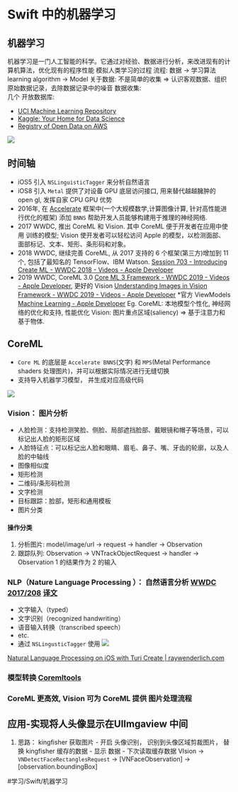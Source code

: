 # Swift 中的机器学习
## 机器学习
机器学习是一门人工智能的科学。它通过对经验、数据进行分析，来改进现有的计算机算法，优化现有的程序性能
模拟人类学习的过程
流程: 数据 -> 学习算法learning algorithm -> Model
关于数据: 不是简单的收集 => 认识客观数据、组织原始数据记录，去除数据记录中的噪音
数据收集:  
几个 开放数据库:
* [UCI Machine Learning Repository](http://archive.ics.uci.edu/ml/index.php)
* [Kaggle: Your Home for Data Science](https://www.kaggle.com)
* [Registry of Open Data on AWS](https://registry.opendata.aws)

![](Swift%20%E4%B8%AD%E7%9A%84%E6%9C%BA%E5%99%A8%E5%AD%A6%E4%B9%A0/IMG_0155.PNG)

## 时间轴
* iOS5 引入 `NSLinguisticTagger` 来分析自然语言
* iOS8  引入 `Metal` 提供了对设备 GPU 底层访问接口, 用来替代越越臃肿的 open gl, 发挥自家 CPU GPU 优势
* 2016年, 在 [Accelerate](https://developer.apple.com/documentation/accelerate) 框架中(一个大规模数学,计算图像计算, 针对高性能进行优化的框架) 添加 `BNNS` 帮助开发人员能够构建用于推理的神经网络.
* 2017 WWDC, 推出 CoreML 和 Vision. 其中 CoreML 便于开发者在应用中使用 训练的模型;  Vision 使开发者可以轻松访问 Apple 的模型，以检测面部、面部标记、文本、矩形、条形码和对象。
* 2018 WWDC, 继续完善 CoreML, 从 2017 支持的 6 个框架(第三方)增加到 11 个, 包括了最知名的 TensorFlow、IBM Watson. [Session 703 - Introducing Create ML - WWDC 2018 - Videos - Apple Developer](https://developer.apple.com/videos/play/wwdc2018/703/)
* 2019 WWDC,  CoreML 3.0 [Core ML 3 Framework - WWDC 2019 - Videos - Apple Developer](https://developer.apple.com/videos/play/wwdc2019/704/),  更好的 Vision [Understanding Images in Vision Framework - WWDC 2019 - Videos - Apple Developer](https://developer.apple.com/videos/play/wwdc2019/222/)
*官方 ViewModels [Machine Learning - Apple Developer](https://developer.apple.com/machine-learning/)
Eg. 
CoreML:  本地模型个性化, 神经网络的优化和支持, 性能优化
Vision: 图片重点区域(saliency) => 基于注意力和基于物体.  

##  CoreML
* `Core ML` 的底层是 `Accelerate BNNS`(文字) 和 `MPS`(Metal Performance shaders 处理图片)，并可以根据实际情况进行无缝切换
* 支持导入机器学习模型， 并生成对应高级代码

![](Swift%20%E4%B8%AD%E7%9A%84%E6%9C%BA%E5%99%A8%E5%AD%A6%E4%B9%A0/FullSizeRender.jpg)



### Vision： 图片分析
* 人脸检测：支持检测笑脸、侧脸、局部遮挡脸部、戴眼镜和帽子等场景，可以标记出人脸的矩形区域
* 人脸特征点：可以标记出人脸和眼睛、眉毛、鼻子、嘴、牙齿的轮廓，以及人脸的中轴线
* 图像相似度
* 矩形检测
* 二维码/条形码检测
* 文字检测
* 目标跟踪：脸部，矩形和通用模板
* 图片分类

#### 操作分类
1. 分析图片:  model/image/url -> request -> handler -> Observation
2. 跟踪队列: Observation -> VNTrackObjectRequest -> handler -> Observation
1 的结果作为 2 的输入


### NLP（Nature Language Processing ）： 自然语言分析  [WWDC 2017/208]( https://developer.apple.com/videos/play/wwdc2017/208/)  [译文](https://xiaozhuanlan.com/topic/1570264893)
* 文字输入（typed）
* 文字识别（recognized handwriting）
* 语音输入转换（transcribed speech）
* etc.
* 通过 `NSLingusticTagger` 使用
![](Swift%20%E4%B8%AD%E7%9A%84%E6%9C%BA%E5%99%A8%E5%AD%A6%E4%B9%A0/IMG_0154.PNG)

[Natural Language Processing on iOS with Turi Create | raywenderlich.com](https://www.raywenderlich.com/5213-natural-language-processing-on-ios-with-turi-create)

### 模型转换 [Coremltools](https://pypi.python.org/pypi/coremltools)


### CoreML 更高效, Vision 可为 CoreML 提供 图片处理流程
## 应用-实现将人头像显示在UIImgaview 中间
1. 思路： kingfisher 获取图片 - 开启 头像识别， 识别到头像区域剪裁图片， 替换 kingfisher 缓存的数据 - 显示 数据 - 下次读取缓存数据
VIsion -> `VNDetectFaceRectanglesRequest` -> [VNFaceObservation] -> [observation.boundingBox]


#学习/Swift/机器学习